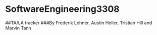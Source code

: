 # SoftwareEngineering3308
##TA/LA tracker
###By Frederik Lohner, Austin Holler, Tristian Hill and Marvin Tann